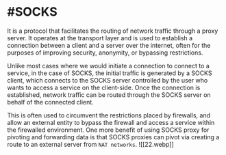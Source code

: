 # #SOCKS
It is a protocol that facilitates the routing of network traffic through a proxy server. It operates at the transport layer and is used to establish a connection between a client and a server over the internet, often for the purposes of improving security, anonymity, or bypassing restrictions.

Unlike most cases where we would initiate a connection to connect to a service, in the case of SOCKS, the initial traffic is generated by a SOCKS client, which connects to the SOCKS server controlled by the user who wants to access a service on the client-side. Once the connection is established, network traffic can be routed through the SOCKS server on behalf of the connected client.

This is often used to circumvent the restrictions placed by firewalls, and allow an external entity to bypass the firewall and access a service within the firewalled environment. One more benefit of using SOCKS proxy for pivoting and forwarding data is that SOCKS proxies can pivot via creating a route to an external server from `NAT networks`.
![[22.webp]]
